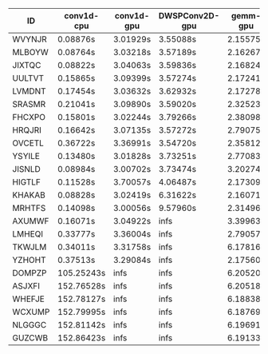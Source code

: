 |ID|conv1d-cpu|conv1d-gpu|DWSPConv2D-gpu|gemm-gpu|avg|
|-|-|-|-|-|-|
|WVYNJR|0.08876s|3.01929s|3.55088s|2.15575s|2.20367s|
|MLBOYW|0.08764s|3.03218s|3.57189s|2.16267s|2.21360s|
|JIXTQC|0.08822s|3.04063s|3.59836s|2.16824s|2.22386s|
|UULTVT|0.15865s|3.09399s|3.57274s|2.17241s|2.24945s|
|LVMDNT|0.17454s|3.03632s|3.62932s|2.17278s|2.25324s|
|SRASMR|0.21041s|3.09890s|3.59020s|2.32523s|2.30619s|
|FHCXPO|0.15801s|3.02244s|3.79266s|2.38098s|2.33852s|
|HRQJRI|0.16642s|3.07135s|3.57272s|2.79075s|2.40031s|
|OVCETL|0.36722s|3.36991s|3.54720s|2.35812s|2.41061s|
|YSYILE|0.13480s|3.01828s|3.73251s|2.77083s|2.41411s|
|JISNLD|0.08984s|3.00702s|3.73474s|3.20274s|2.50858s|
|HIGTLF|0.11528s|3.70057s|4.06487s|2.17309s|2.51345s|
|KHAKAB|0.08828s|3.02419s|6.31622s|2.16071s|2.89735s|
|MRHTFS|0.14098s|3.00056s|9.57960s|2.31496s|3.75903s|
|AXUMWF|0.16071s|3.04922s|infs|3.39963s|infs|
|LMHEQI|0.33777s|3.36004s|infs|2.79057s|infs|
|TKWJLM|0.34011s|3.31758s|infs|6.17816s|infs|
|YZHOHT|0.37513s|3.29084s|infs|2.17560s|infs|
|DOMPZP|105.25243s|infs|infs|6.20520s|infs|
|ASJXFI|152.76528s|infs|infs|6.20518s|infs|
|WHEFJE|152.78127s|infs|infs|6.18838s|infs|
|WCXUMP|152.79995s|infs|infs|6.18769s|infs|
|NLGGGC|152.81142s|infs|infs|6.19691s|infs|
|GUZCWB|152.86423s|infs|infs|6.19133s|infs|
